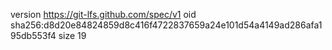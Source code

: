 version https://git-lfs.github.com/spec/v1
oid sha256:d8d20e84824859d8c416f4722837659a24e101d54a4149ad286afa195db553f4
size 19
